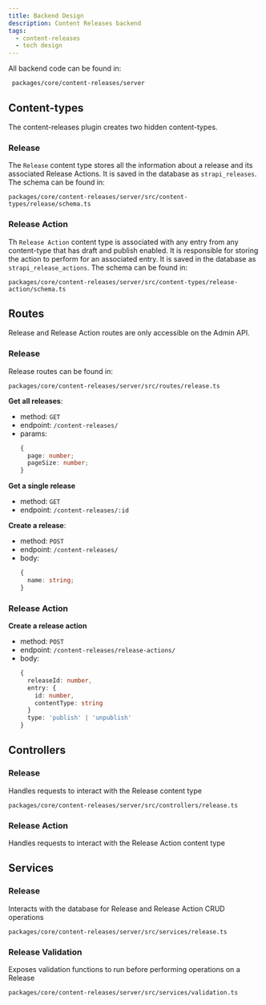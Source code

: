 ```yaml
---
title: Backend Design
description: Content Releases backend
tags:
  - content-releases
  - tech design
---
```


All backend code can be found in:

```
 packages/core/content-releases/server
```

## Content-types

The content-releases plugin creates two hidden content-types.

### Release

The `Release` content type stores all the information about a release and its associated Release Actions. It is saved in the database as `strapi_releases`. The schema can be found in:

```
packages/core/content-releases/server/src/content-types/release/schema.ts
```

### Release Action

Th `Release Action` content type is associated with any entry from any content-type that has draft and publish enabled. It is responsible for storing the action to perform for an associated entry. It is saved in the database as `strapi_release_actions`. The schema can be found in:

```
packages/core/content-releases/server/src/content-types/release-action/schema.ts
```

## Routes

Release and Release Action routes are only accessible on the Admin API.

### Release

Release routes can be found in:

```
packages/core/content-releases/server/src/routes/release.ts
```

**Get all releases**:

- method: `GET`
- endpoint: `/content-releases/`
- params:
  ```ts
  {
    page: number;
    pageSize: number;
  }
  ```

**Get a single release**

- method: `GET`
- endpoint: `/content-releases/:id`

**Create a release**:

- method: `POST`
- endpoint: `/content-releases/`
- body:
  ```ts
  {
    name: string;
  }
  ```

### Release Action

**Create a release action**

- method: `POST`
- endpoint: `/content-releases/release-actions/`
- body:
  ```ts
  {
    releaseId: number,
    entry: {
      id: number,
      contentType: string
    }
    type: 'publish' | 'unpublish'
  }
  ```

## Controllers

### Release

Handles requests to interact with the Release content type

```
packages/core/content-releases/server/src/controllers/release.ts
```

### Release Action

Handles requests to interact with the Release Action content type

## Services

### Release

Interacts with the database for Release and Release Action CRUD operations

```
packages/core/content-releases/server/src/services/release.ts
```

### Release Validation

Exposes validation functions to run before performing operations on a Release

```
packages/core/content-releases/server/src/services/validation.ts
```
